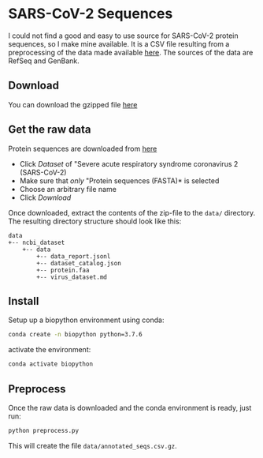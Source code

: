 # SARS-CoV-2 Sequences
I could not find a good and easy to use source for SARS-CoV-2 protein sequences, so I make mine available. It is a CSV file resulting from a preprocessing of the data made available [here](https://www.ncbi.nlm.nih.gov/datasets/coronavirus/genomes/). The sources of the data are RefSeq and GenBank.

## Download
You can download the gzipped file [here]()

## Get the raw data
Protein sequences are downloaded from [here](https://www.ncbi.nlm.nih.gov/datasets/coronavirus/genomes/)
- Click *Dataset* of "Severe acute respiratory syndrome coronavirus 2 (SARS-CoV-2)
- Make sure that *only* "Protein sequences (FASTA)* is selected
- Choose an arbitrary file name
- Click *Download*

Once downloaded, extract the contents of the zip-file to the `data/` directory. The resulting directory structure should look like this:

```
data
+-- ncbi_dataset
    +-- data
        +-- data_report.jsonl
        +-- dataset_catalog.json
        +-- protein.faa
        +-- virus_dataset.md
```

## Install
Setup up a biopython environment using conda:

```bash
conda create -n biopython python=3.7.6
```

activate the environment:

```bash
conda activate biopython
```

## Preprocess
Once the raw data is downloaded and the conda environment is ready, just run:

```bash
python preprocess.py
```

This will create the file `data/annotated_seqs.csv.gz`.